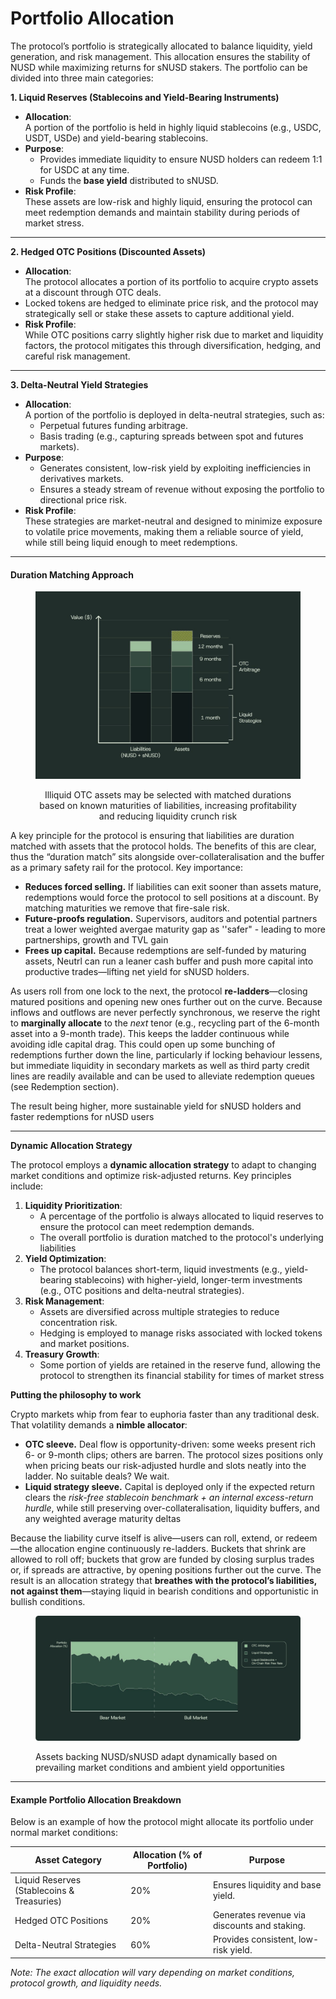 # Portfolio Allocation

The protocol’s portfolio is strategically allocated to balance liquidity, yield generation, and risk management. This allocation ensures the stability of NUSD while maximizing returns for sNUSD stakers. The portfolio can be divided into three main categories:

**1. Liquid Reserves (Stablecoins and Yield-Bearing Instruments)**

* **Allocation**:\
  A portion of the portfolio is held in highly liquid stablecoins (e.g., USDC, USDT, USDe) and yield-bearing stablecoins.
* **Purpose**:
  * Provides immediate liquidity to ensure NUSD holders can redeem 1:1 for USDC at any time.
  * Funds the **base yield** distributed to sNUSD.
* **Risk Profile**:\
  These assets are low-risk and highly liquid, ensuring the protocol can meet redemption demands and maintain stability during periods of market stress.

***

**2. Hedged OTC Positions (Discounted Assets)**

* **Allocation**:\
  The protocol allocates a portion of its portfolio to acquire crypto assets at a discount through OTC deals.
* Locked tokens are hedged to eliminate price risk, and the protocol may strategically sell or stake these assets to capture additional yield.
* **Risk Profile**:\
  While OTC positions carry slightly higher risk due to market and liquidity factors, the protocol mitigates this through diversification, hedging, and careful risk management.

***

**3. Delta-Neutral Yield Strategies**

* **Allocation**:\
  A portion of the portfolio is deployed in delta-neutral strategies, such as:
  * Perpetual futures funding arbitrage.
  * Basis trading (e.g., capturing spreads between spot and futures markets).
* **Purpose**:
  * Generates consistent, low-risk yield by exploiting inefficiencies in derivatives markets.
  * Ensures a steady stream of revenue without exposing the portfolio to directional price risk.
* **Risk Profile**:\
  These strategies are market-neutral and designed to minimize exposure to volatile price movements, making them a reliable source of yield, while still being liquid enough to meet redemptions.

***

#### Duration Matching Approach

<div align="center" data-full-width="true"><figure><img src="../.gitbook/assets/image (3).png" alt=""><figcaption><p> Illiquid OTC assets may be selected with matched durations based on known maturities of liabilities, increasing profitability and reducing liquidity crunch risk </p></figcaption></figure></div>

A key principle for the protocol is ensuring that liabilities are duration matched with assets that the protocol holds.  The benefits of this are clear, thus the “duration match” sits alongside over-collateralisation and the buffer as a primary safety rail for the protocol. Key importance:&#x20;

* **Reduces forced selling.** If liabilities can exit sooner than assets mature, redemptions would force the protocol to sell positions at a discount. By matching maturities we remove that fire-sale risk.
* **Future-proofs regulation.** Supervisors, auditors and potential partners treat a lower weighted avergae maturity gap as ''safer" - leading to more partnerships, growth and TVL gain
* **Frees up capital.** Because redemptions are self-funded by maturing assets, Neutrl can run a leaner cash buffer and push more capital into productive trades—lifting net yield for sNUSD holders.

As users roll from one lock to the next, the protocol **re-ladders**—closing matured positions and opening new ones further out on the curve. Because inflows and outflows are never perfectly synchronous, we reserve the right to **marginally allocate** to the _next_ tenor (e.g., recycling part of the 6-month asset into a 9-month trade). This keeps the ladder continuous while avoiding idle capital drag. This could open up some bunching of redemptions further down the line, particularly if locking behaviour lessens, but immediate liquidity in secondary markets as well as third party credit lines are readily available and can be used to alleviate redemption queues (see Redemption section).

The result being higher, more sustainable yield for sNUSD holders and faster redemptions for nUSD users

***

**Dynamic Allocation Strategy**

The protocol employs a **dynamic allocation strategy** to adapt to changing market conditions and optimize risk-adjusted returns. Key principles include:

1. **Liquidity Prioritization**:
   * A percentage of the portfolio is always allocated to liquid reserves to ensure the protocol can meet redemption demands.
   * The overall portfolio is duration matched to the protocol's underlying liabilities
2. **Yield Optimization**:
   * The protocol balances short-term, liquid investments (e.g., yield-bearing stablecoins) with higher-yield, longer-term investments (e.g., OTC positions and delta-neutral strategies).
3. **Risk Management**:
   * Assets are diversified across multiple strategies to reduce concentration risk.
   * Hedging is employed to manage risks associated with locked tokens and market positions.
4. **Treasury Growth**:
   * Some portion of yields are retained in the reserve fund, allowing the protocol to strengthen its financial stability for times of market stress

**Putting the philosophy to work**

Crypto markets whip from fear to euphoria faster than any traditional desk. That volatility demands a **nimble allocator**:

* **OTC sleeve.** Deal flow is opportunity-driven: some weeks present rich 6- or 9-month clips; others are barren. The protocol sizes positions only when pricing beats our risk-adjusted hurdle and slots neatly into the ladder. No suitable deals? We wait.
* **Liquid strategy sleeve.** Capital is deployed only if the expected return clears the _risk-free stablecoin benchmark + an internal excess-return hurdle_, while still preserving over-collateralisation, liquidity buffers, and any weighted average maturity deltas

Because the liability curve itself is alive—users can roll, extend, or redeem—the allocation engine continuously re-ladders. Buckets that shrink are allowed to roll off; buckets that grow are funded by closing surplus trades or, if spreads are attractive, by opening positions further out the curve. The result is an allocation strategy that **breathes with the protocol’s liabilities, not against them**—staying liquid in bearish conditions and opportunistic in bullish conditions.

<figure><img src="../.gitbook/assets/telegram-cloud-photo-size-4-5951673806160512769-y.jpg" alt=""><figcaption><p>Assets backing NUSD/sNUSD adapt dynamically based on prevailing market conditions and ambient yield opportunities </p></figcaption></figure>



***

#### **Example Portfolio Allocation Breakdown**

Below is an example of how the protocol might allocate its portfolio under normal market conditions:

| **Asset Category**                         | **Allocation (% of Portfolio)** | **Purpose**                                  |
| ------------------------------------------ | ------------------------------- | -------------------------------------------- |
| Liquid Reserves (Stablecoins & Treasuries) | 20%                             | Ensures liquidity and base yield.            |
| Hedged OTC Positions                       | 20%                             | Generates revenue via discounts and staking. |
| Delta-Neutral Strategies                   | 60%                             | Provides consistent, low-risk yield.         |

_Note: The exact allocation will vary depending on market conditions, protocol growth, and liquidity needs._

